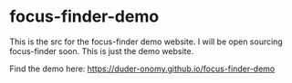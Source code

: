 focus-finder-demo
==============================================================================

This is the src for the focus-finder demo website. I will be open sourcing focus-finder soon.
This is just the demo website.

Find the demo here: https://duder-onomy.github.io/focus-finder-demo
